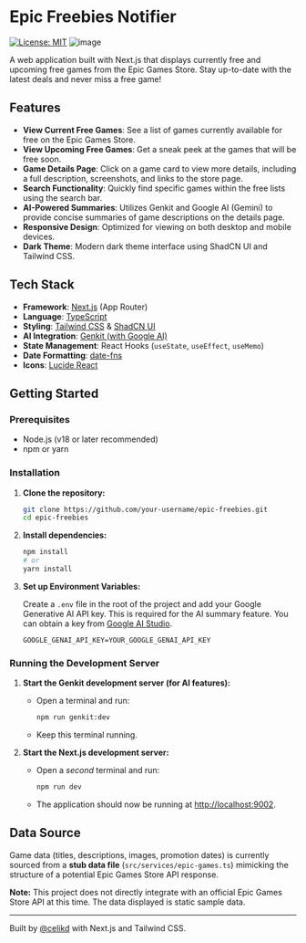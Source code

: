 # Epic Freebies Notifier

[![License: MIT](https://img.shields.io/badge/License-MIT-yellow.svg)](https://opensource.org/licenses/MIT)
![image](https://github.com/user-attachments/assets/53db1ea1-14eb-44c0-a423-a89ad4dd6578)


A web application built with Next.js that displays currently free and upcoming free games from the Epic Games Store. Stay up-to-date with the latest deals and never miss a free game!

## Features

*   **View Current Free Games**: See a list of games currently available for free on the Epic Games Store.
*   **View Upcoming Free Games**: Get a sneak peek at the games that will be free soon.
*   **Game Details Page**: Click on a game card to view more details, including a full description, screenshots, and links to the store page.
*   **Search Functionality**: Quickly find specific games within the free lists using the search bar.
*   **AI-Powered Summaries**: Utilizes Genkit and Google AI (Gemini) to provide concise summaries of game descriptions on the details page.
*   **Responsive Design**: Optimized for viewing on both desktop and mobile devices.
*   **Dark Theme**: Modern dark theme interface using ShadCN UI and Tailwind CSS.

## Tech Stack

*   **Framework**: [Next.js](https://nextjs.org/) (App Router)
*   **Language**: [TypeScript](https://www.typescriptlang.org/)
*   **Styling**: [Tailwind CSS](https://tailwindcss.com/) & [ShadCN UI](https://ui.shadcn.com/)
*   **AI Integration**: [Genkit (with Google AI)](https://firebase.google.com/docs/genkit)
*   **State Management**: React Hooks (`useState`, `useEffect`, `useMemo`)
*   **Date Formatting**: [date-fns](https://date-fns.org/)
*   **Icons**: [Lucide React](https://lucide.dev/)

## Getting Started

### Prerequisites

*   Node.js (v18 or later recommended)
*   npm or yarn

### Installation

1.  **Clone the repository:**
    ```bash
    git clone https://github.com/your-username/epic-freebies.git
    cd epic-freebies
    ```

2.  **Install dependencies:**
    ```bash
    npm install
    # or
    yarn install
    ```

3.  **Set up Environment Variables:**

    Create a `.env` file in the root of the project and add your Google Generative AI API key. This is required for the AI summary feature. You can obtain a key from [Google AI Studio](https://aistudio.google.com/app/apikey).

    ```env
    GOOGLE_GENAI_API_KEY=YOUR_GOOGLE_GENAI_API_KEY
    ```

### Running the Development Server

1.  **Start the Genkit development server (for AI features):**
    *   Open a terminal and run:
        ```bash
        npm run genkit:dev
        ```
    *   Keep this terminal running.

2.  **Start the Next.js development server:**
    *   Open a *second* terminal and run:
        ```bash
        npm run dev
        ```
    *   The application should now be running at [http://localhost:9002](http://localhost:9002).

## Data Source

Game data (titles, descriptions, images, promotion dates) is currently sourced from a **stub data file** (`src/services/epic-games.ts`) mimicking the structure of a potential Epic Games Store API response.

**Note:** This project does not directly integrate with an official Epic Games Store API at this time. The data displayed is static sample data.





---

Built by [@celikd](https://github.com/W41T3D3V1L) with Next.js and Tailwind CSS.

